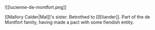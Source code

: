 ![[lucienne-de-montfort.png]]

[[Mallory Calder|Mal]]'s sister. Betrothed to [[Eliander]]. Part of the de Montfort family, having made a pact with some fiendish entity.